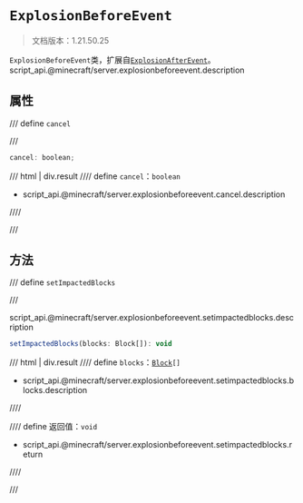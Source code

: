 # `ExplosionBeforeEvent`

> 文档版本：1.21.50.25

`ExplosionBeforeEvent`类，扩展自[`ExplosionAfterEvent`](./explosionafterevent.md)。script_api.@minecraft/server.explosionbeforeevent.description

## 属性

/// define
`cancel`


///

```js
cancel: boolean;
```

/// html | div.result
//// define
`cancel`：`boolean`

- script_api.@minecraft/server.explosionbeforeevent.cancel.description


////

///


## 方法

/// define
`setImpactedBlocks`


///

script_api.@minecraft/server.explosionbeforeevent.setimpactedblocks.description

```js
setImpactedBlocks(blocks: Block[]): void
```

/// html | div.result
//// define
`blocks`：<code><a href="../block/">Block</a>[]</code>

- script_api.@minecraft/server.explosionbeforeevent.setimpactedblocks.blocks.description


////

//// define
返回值：`void`

- script_api.@minecraft/server.explosionbeforeevent.setimpactedblocks.return


////

///


